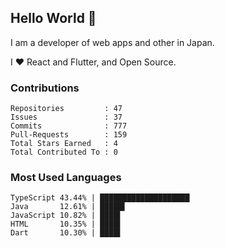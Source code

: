 ## Hello World 👋

I am a developer of web apps and other in Japan.

I ❤️ React and Flutter, and Open Source.

### Contributions

    Repositories         : 47
    Issues               : 37
    Commits              : 777
    Pull-Requests        : 159
    Total Stars Earned   : 4
    Total Contributed To : 0

### Most Used Languages

    TypeScript 43.44% | ████████████████████
    Java       12.61% | █████▌
    JavaScript 10.82% | ████▌
    HTML       10.35% | ████▌
    Dart       10.30% | ████▌
